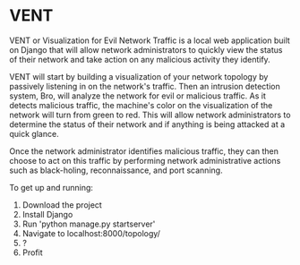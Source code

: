 # VENT

VENT or Visualization for Evil Network Traffic is a local web application built on Django that will allow network administrators to quickly view the status of their network and take action on any malicious activity they identify.

VENT will start by building a visualization of your network topology by passively listening in on the network's traffic. Then an intrusion detection system, Bro, will analyze the network for evil or malicious traffic. As it detects malicious traffic, the machine's color on the visualization of the network will turn from green to red. This will allow network administrators to determine the status of their network and if anything is being attacked at a quick glance.

Once the network administrator identifies malicious traffic, they can then choose to act on this traffic by performing network administrative actions such as black-holing, reconnaissance, and port scanning.

To get up and running:

1. Download the project
2. Install Django
3. Run 'python manage.py startserver'
4. Navigate to localhost:8000/topology/
5. ?
6. Profit
